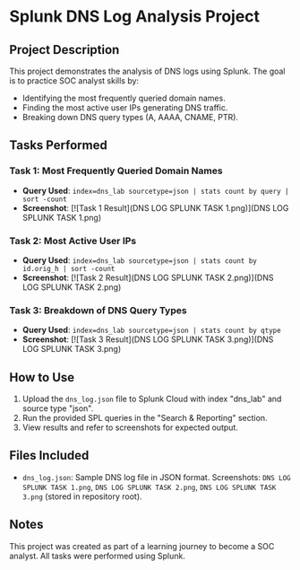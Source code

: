 # Splunk DNS Log Analysis Project

## Project Description
This project demonstrates the analysis of DNS logs using Splunk. The goal is to practice SOC analyst skills by:
- Identifying the most frequently queried domain names.
- Finding the most active user IPs generating DNS traffic.
- Breaking down DNS query types (A, AAAA, CNAME, PTR).

## Tasks Performed
### Task 1: Most Frequently Queried Domain Names
- **Query Used**: `index=dns_lab sourcetype=json | stats count by query | sort -count`
- **Screenshot**: [![Task 1 Result](DNS LOG SPLUNK TASK 1.png)](DNS LOG SPLUNK TASK 1.png)

### Task 2: Most Active User IPs
- **Query Used**: `index=dns_lab sourcetype=json | stats count by id.orig_h | sort -count`
- **Screenshot**: [![Task 2 Result](DNS LOG SPLUNK TASK 2.png)](DNS LOG SPLUNK TASK 2.png)
### Task 3: Breakdown of DNS Query Types
- **Query Used**: `index=dns_lab sourcetype=json | stats count by qtype`
- **Screenshot**: [![Task 3 Result](DNS LOG SPLUNK TASK 3.png)](DNS LOG SPLUNK TASK 3.png)

## How to Use
1. Upload the `dns_log.json` file to Splunk Cloud with index "dns_lab" and source type "json".
2. Run the provided SPL queries in the "Search & Reporting" section.
3. View results and refer to screenshots for expected output.

## Files Included
- `dns_log.json`: Sample DNS log file in JSON format.
Screenshots: `DNS LOG SPLUNK TASK 1.png`, `DNS LOG SPLUNK TASK 2.png`, `DNS LOG SPLUNK TASK 3.png` (stored in repository root).

## Notes
This project was created as part of a learning journey to become a SOC analyst. All tasks were performed using Splunk.
